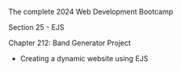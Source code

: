 The complete 2024 Web Development Bootcamp

Section 25 - EJS

Chapter 212: Band Generator Project
 * Creating a dynamic website using EJS
